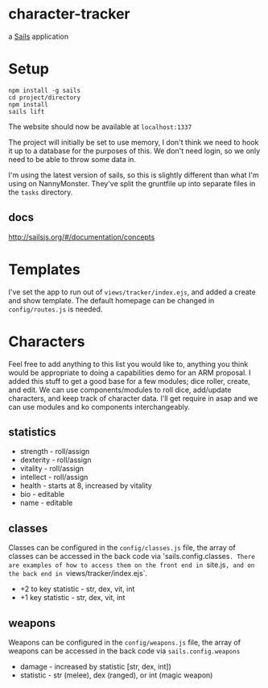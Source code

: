 # character-tracker

a [Sails](http://sailsjs.org) application

# Setup

	npm install -g sails
	cd project/directory
	npm install
	sails lift

The website should now be available at `localhost:1337`

The project will initially be set to use memory, I don't think we need to hook it up to a database for the purposes of this. We don't need login, so we only need to be able to throw some data in.

I'm using the latest version of sails, so this is slightly different than what I'm using on NannyMonster. They've split the gruntfile up into separate files in the `tasks` directory.

## docs

http://sailsjs.org/#/documentation/concepts

# Templates

I've set the app to run out of `views/tracker/index.ejs`, and added a create and show template. The default homepage can be changed in `config/routes.js` is needed.

# Characters

Feel free to add anything to this list you would like to, anything you think would be appropriate to doing a capabilities demo for an ARM proposal. I added this stuff to get a good base for a few modules; dice roller, create, and edit. We can use components/modules to roll dice, add/update characters, and keep track of character data. I'll get require in asap and we can use modules and ko components interchangeably.

## statistics 

* strength - roll/assign
* dexterity - roll/assign
* vitality - roll/assign
* intellect - roll/assign
* health - starts at 8, increased by vitality
* bio - editable
* name - editable

## classes

Classes can be configured in the `config/classes.js` file, the array of classes can be accessed in the back code via 'sails.config.classes`. There are examples of how to access them on the front end in `site.js`, and on the back end in `views/tracker/index.ejs`.

* +2 to key statistic - str, dex, vit, int
* +1 key statistic - str, dex, vit, int

## weapons

Weapons can be configured in the `config/weapons.js` file, the array of weapons can be accessed in the back code via `sails.config.weapons`

* damage - increased by statistic [str, dex, int])
* statistic - str (melee), dex (ranged), or int (magic weapon)
